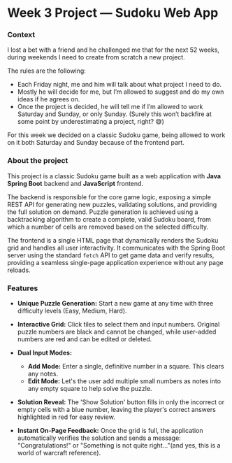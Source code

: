 # Week 3 Project — Sudoku Web App

### Context
I lost a bet with a friend and he challenged me that for the next 52 weeks, during weekends I need to create from scratch a new project.

The rules are the following:
*   Each Friday night, me and him will talk about what project I need to do.
*   Mostly he will decide for me, but I’m allowed to suggest and do my own ideas if he agrees on.
*   Once the project is decided, he will tell me if I’m allowed to work Saturday and Sunday, or only Sunday.
(Surely this won’t backfire at some point by underestimating a project, right? 😅)

For this week we decided on a classic Sudoku game, being allowed to work on it both Saturday and Sunday because of the frontend part.

### About the project
This project is a classic Sudoku game built as a web application with **Java Spring Boot** backend and **JavaScript** frontend.

The backend is responsible for the core game logic, exposing a simple REST API for generating new puzzles, validating solutions, and providing the full solution on demand. Puzzle generation is achieved using a backtracking algorithm to create a complete, valid Sudoku board, from which a number of cells are removed based on the selected difficulty.

The frontend is a single HTML page that dynamically renders the Sudoku grid and handles all user interactivity. It communicates with the Spring Boot server using the standard `fetch` API to get game data and verify results, providing a seamless single-page application experience without any page reloads.

### Features

*   **Unique Puzzle Generation:** Start a new game at any time with three difficulty levels (Easy, Medium, Hard).

*   **Interactive Grid:** Click tiles to select them and input numbers. Original puzzle numbers are black and cannot be changed, while user-added numbers are red and can be edited or deleted.

*   **Dual Input Modes:**
    *   **Add Mode:** Enter a single, definitive number in a square. This clears any notes.
    *   **Edit Mode:** Let's the user add multiple small numbers as notes into any empty square to help solve the puzzle.

*   **Solution Reveal:** The 'Show Solution' button fills in only the incorrect or empty cells with a blue number, leaving the player's correct answers highlighted in red for easy review.

*   **Instant On-Page Feedback:** Once the grid is full, the application automatically verifies the solution and sends a message: "Congratulations!" or "Something is not quite right..."(and yes, this is a world of warcraft reference). 
